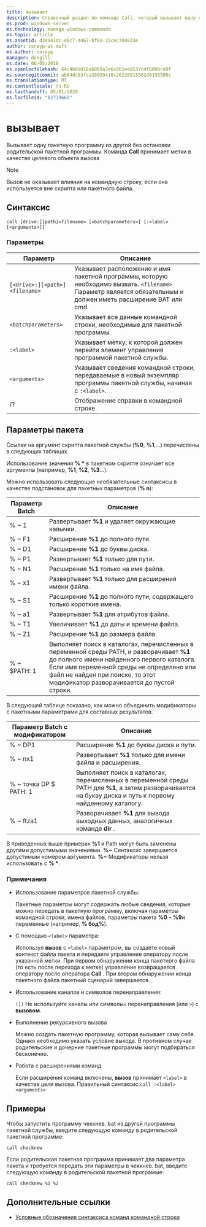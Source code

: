 ```yaml
---
title: вызывает
description: Справочный раздел по команде Call, который вызывает одну пакетную программу из другой без остановки родительской программы пакетной службы.
ms.prod: windows-server
ms.technology: manage-windows-commands
ms.topic: article
ms.assetid: d34a41dc-e6c7-4467-bf6a-15cec704833e
author: coreyp-at-msft
ms.author: coreyp
manager: dongill
ms.date: 06/05/2018
ms.openlocfilehash: 64c4b89d18ab869a7e6c8b1ee8537c4f808bce8f
ms.sourcegitcommit: ab64dc83fca28039416c26226815502d0193500c
ms.translationtype: MT
ms.contentlocale: ru-RU
ms.lasthandoff: 05/01/2020
ms.locfileid: "82719669"
---
```

# <a name="call"></a>вызывает

Вызывает одну пакетную программу из другой без остановки родительской пакетной программы. Команда **Call** принимает метки в качестве целевого объекта вызова

> [!NOTE]
> Вызов не оказывает влияния на командную строку, если она используется вне скрипта или пакетного файла.

## <a name="syntax"></a>Синтаксис

```
call [drive:][path]<filename> [<batchparameters>] [:<label> [<arguments>]]
```

### <a name="parameters"></a>Параметры

| Параметр | Описание |
| --------- | ----------- |
| `[<drive>:][<path>]<filename>` | Указывает расположение и имя пакетной программы, которую необходимо вызвать. `<filename>` Параметр является обязательным и должен иметь расширение BAT или cmd. |
| `<batchparameters>` | Указывает все данные командной строки, необходимые для пакетной программы. |
| `:<label>` | Указывает метку, к которой должен перейти элемент управления программой пакетной службы. |
| `<arguments>` | Указывает сведения командной строки, передаваемые в новый экземпляр программы пакетной службы, начиная с `:<label>`.|
| /? | Отображение справки в командной строке. |

## <a name="batch-parameters"></a>Параметры пакета

Ссылки на аргумент скрипта пакетной службы (**%0**, **%1**,...) перечислены в следующих таблицах.

Использование значения **% &#42;** в пакетном скрипте означает все аргументы (например, **%1**, **%2**, **%3**...).

Можно использовать следующие необязательные синтаксисы в качестве подстановок для пакетных параметров (**% n**):

| Параметр Batch | Описание |
| --------------- | ----------- |
| % ~ 1 | Развертывает **%1** и удаляет окружающие кавычки. |
| % ~ F1 | Расширение **%1** до полного пути. |
| % ~ D1 | Расширение **%1** до буквы диска. |
| % ~ P1 | Развертывает **%1** только для пути. |
| % ~ N1 | Расширение **%1** только на имя файла. |
| % ~ x1 | Развертывает **%1** только для расширения имени файла. |
| % ~ S1 | Расширение **%1** до полного пути, содержащего только короткие имена. |
| % ~ a1 | Развертывает **%1** для атрибутов файла. |
| % ~ T1 | Увеличивает **%1** до даты и времени файла. |
| % ~ Z1 | Расширение **%1** до размера файла. |
| % ~ $PATH: 1 | Выполняет поиск в каталогах, перечисленных в переменной среды PATH, и разворачивает **%1** до полного имени найденного первого каталога. Если имя переменной среды не определено или файл не найден при поиске, то этот модификатор разворачивается до пустой строки. |

В следующей таблице показано, как можно объединить модификаторы с пакетными параметрами для составных результатов.

| Параметр Batch с модификатором | Описание |
| ----------------------------- | ----------- |
| % ~ DP1 | Расширение **%1** до буквы диска и пути. |
| % ~ nx1 | Развертывает **%1** только для имени файла и расширения. |
| % ~ точка DP $ PATH: 1 | Выполняет поиск в каталогах, перечисленных в переменной среды PATH для **%1**, а затем разворачивается на букву диска и путь к первому найденному каталогу. |
| % ~ ftza1 | Разворачивает **%1** для вывода выходных данных, аналогичных команде **dir** . |

В приведенных выше примерах **%1** и Path могут быть заменены другими допустимыми значениями. **%~** Синтаксис завершается допустимым номером аргумента. **%~** Модификаторы нельзя использовать с **% &#42;**.

### <a name="remarks"></a>Примечания

- Использование параметров пакетной службы:

    Пакетные параметры могут содержать любые сведения, которые можно передать в пакетную программу, включая параметры командной строки, имена файлов, параметры пакета **%0** – **%9**и переменные (например, **% бод%**).

- С помощью `<label>` параметра:

    Используя **вызов** с `<label>` параметром, вы создаете новый контекст файла пакета и передаете управление оператору после указанной метки. При первом обнаружении конца пакетного файла (то есть после перехода к метке) управление возвращается оператору после оператора **Call** . При втором обнаружении конца пакетного файла пакетный сценарий завершается.

- Использование каналов и символов перенаправления:

    `(|)` Не используйте каналы или символы`<` перенаправления (или `>`) с **вызовом**.

- Выполнение рекурсивного вызова

    Можно создать пакетную программу, которая вызывает саму себя. Однако необходимо указать условие выхода. В противном случае родительские и дочерние пакетные программы могут подбираться бесконечно.

- Работа с расширениями команд

    Если расширения команд включены, **вызов** принимает `<label>` в качестве цели вызова. Правильный синтаксис:`call :<label> <arguments>`

## <a name="examples"></a>Примеры

Чтобы запустить программу чеккнев. bat из другой программы пакетной службы, введите следующую команду в родительской пакетной программе:

```
call checknew
```

Если родительская пакетная программа принимает два параметра пакета и требуется передать эти параметры в чеккнев. bat, введите следующую команду в родительской пакетной программе:

```
call checknew %1 %2
```

## <a name="additional-references"></a>Дополнительные ссылки

- [Условные обозначения синтаксиса команд командной строки](command-line-syntax-key.md)
